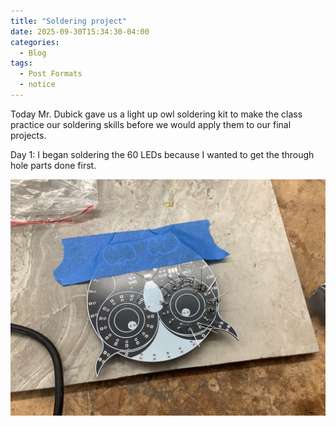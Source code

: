 ```yaml
---
title: "Soldering project"
date: 2025-09-30T15:34:30-04:00
categories:
  - Blog
tags:
  - Post Formats
  - notice
---
```


Today Mr. Dubick gave us a light up owl soldering kit to make the class practice our soldering skills before we would apply them to our final projects. 

Day 1: I began soldering the 60 LEDs because I wanted to get the through hole parts done first.

![09/30/25](/assets/images/IMG_0607.jpg)


